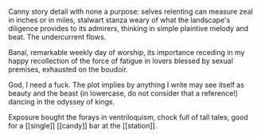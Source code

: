 Canny story detail with none a purpose: selves relenting can 
measure zeal in inches or in miles, stalwart stanza weary
of what the landscape's diligence provides to its admirers, thinking
in simple plaintive melody and beat. The undercurrent flows.

Banal, remarkable weekly day of worship, its importance
receding in my happy recollection of the force of fatigue in
lovers blessed by sexual premises, exhausted on the boudoir.

God, I need a fuck. The plot implies by anything I write
may see itself as beauty and the beast (in lowercase, do not
consider that a reference!) dancing in the odyssey of kings.

Exposure bought the forays in ventriloquism, chock full
of tall tales, good for a [[single]] [[candy]] bar at the [[station]].

